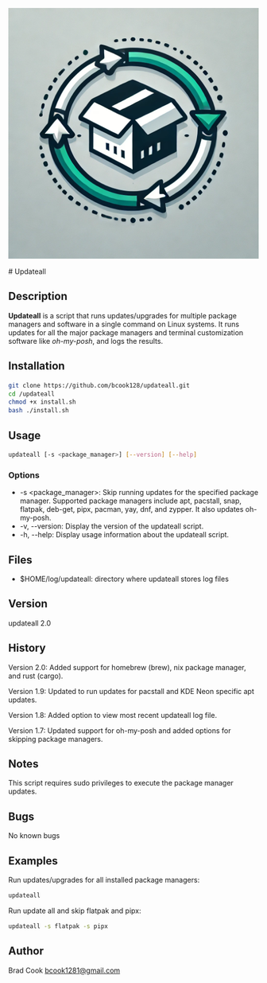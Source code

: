 <p align="center">
  <img src="https://github.com/bcook128/updateall/blob/master/updateall01.webp">
</p>
# Updateall

## Description

**Updateall** is a script that runs updates/upgrades for multiple package managers and software in a single command on Linux systems. It runs updates for all the major package managers and terminal customization software like *oh-my-posh*, and logs the results.

## Installation

```bash
git clone https://github.com/bcook128/updateall.git
cd /updateall
chmod +x install.sh
bash ./install.sh
```

## Usage

```bash
updateall [-s <package_manager>] [--version] [--help]
```

### Options

* -s <package_manager>: Skip running updates for the specified package manager. Supported package managers include apt, pacstall, snap, flatpak, deb-get, pipx, pacman, yay, dnf, and zypper. It also updates oh-my-posh.
* -v, --version: Display the version of the updateall script.
* -h, --help: Display usage information about the updateall script.

## Files

* $HOME/log/updateall: directory where updateall stores log files

## Version

updateall 2.0

## History

Version 2.0: Added support for homebrew (brew), nix package manager, and rust (cargo).

Version 1.9: Updated to run updates for pacstall and KDE Neon specific apt updates.

Version 1.8: Added option to view most recent updateall log file.

Version 1.7: Updated support for oh-my-posh and added options for skipping package managers.

## Notes

This script requires sudo privileges to execute the package manager updates.

## Bugs

No known bugs

## Examples

Run updates/upgrades for all installed package managers:

```bash
updateall
```

Run update all and skip flatpak and pipx:

```bash
updateall -s flatpak -s pipx
```

## Author

Brad Cook [bcook1281@gmail.com](bcook1281@gmail.com)
